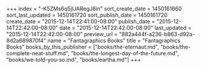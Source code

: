 +++
index = "-K5ZMs6q5jIJARegJ6in"
sort_create_date = 1450161660
sort_last_updated = 1450161720
sort_publish_date = 1450161720
create_date = "2015-12-14T22:41:00-08:00"
publish_date = "2015-12-14T22:42:00-08:00"
date = "2015-12-14T22:42:00-08:00"
last_updated = "2015-12-14T22:42:00-08:00"
preview_url = "882a444f-a236-b863-d92a-8d2a689870f4"
name = "Fantagraphics Books"
title = "Fantagraphics Books"
books_by_this_publisher = ["books/the-eternaut.md", "books/the-complete-neat-stuff.md", "books/the-longest-day-of-the-future.md", "books/we-told-you-so.md", "books/eartha.md"]
+++
